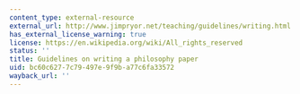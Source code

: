```yaml
---
content_type: external-resource
external_url: http://www.jimpryor.net/teaching/guidelines/writing.html
has_external_license_warning: true
license: https://en.wikipedia.org/wiki/All_rights_reserved
status: ''
title: Guidelines on writing a philosophy paper
uid: bc60c627-7c79-497e-9f9b-a77c6fa33572
wayback_url: ''
---
```


